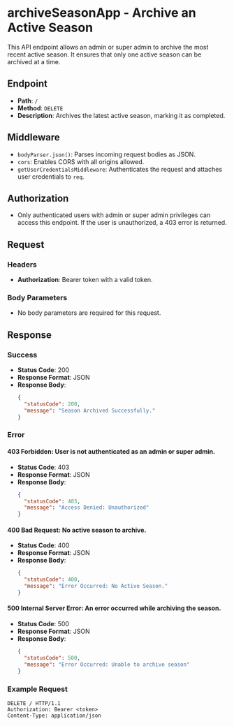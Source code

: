 # archiveSeasonApp - Archive an Active Season

This API endpoint allows an admin or super admin to archive the most recent active season. It ensures that only one active season can be archived at a time.

## Endpoint

- **Path**: `/`
- **Method**: `DELETE`
- **Description**: Archives the latest active season, marking it as completed.

## Middleware

- `bodyParser.json()`: Parses incoming request bodies as JSON.
- `cors`: Enables CORS with all origins allowed.
- `getUserCredentialsMiddleware`: Authenticates the request and attaches user credentials to `req`.

## Authorization

- Only authenticated users with admin or super admin privileges can access this endpoint. If the user is unauthorized, a 403 error is returned.

## Request

### Headers

- **Authorization**: Bearer token with a valid token.

### Body Parameters

- No body parameters are required for this request.

## Response

### Success

- **Status Code**: 200
- **Response Format**: JSON
- **Response Body**:
  ```json
  {
    "statusCode": 200,
    "message": "Season Archived Successfully."
  }
  ```

### Error

#### 403 Forbidden: User is not authenticated as an admin or super admin.

- **Status Code**: 403
- **Response Format**: JSON
- **Response Body**:
  ```json
  {
    "statusCode": 403,
    "message": "Access Denied: Unauthorized"
  }
  ```

#### 400 Bad Request: No active season to archive.

- **Status Code**: 400
- **Response Format**: JSON
- **Response Body**:
  ```json
  {
    "statusCode": 400,
    "message": "Error Occurred: No Active Season."
  }
  ```

#### 500 Internal Server Error: An error occurred while archiving the season.

- **Status Code**: 500
- **Response Format**: JSON
- **Response Body**:
  ```json
  {
    "statusCode": 500,
    "message": "Error Occurred: Unable to archive season"
  }
  ```


### Example Request

```http
DELETE / HTTP/1.1
Authorization: Bearer <token>
Content-Type: application/json
